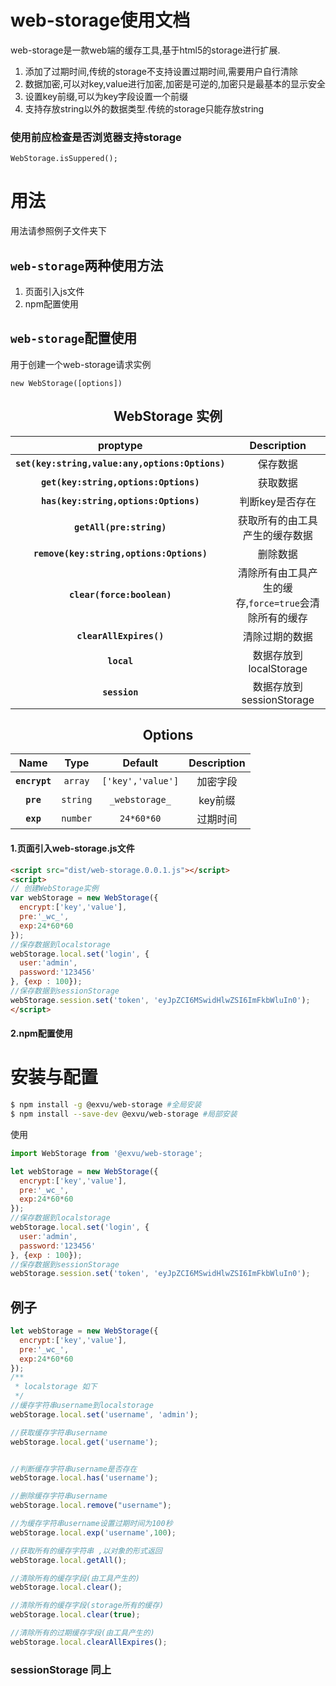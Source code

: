 web-storage使用文档
=======
web-storage是一款web端的缓存工具,基于html5的storage进行扩展.
1. 添加了过期时间,传统的storage不支持设置过期时间,需要用户自行清除
2. 数据加密,可以对key,value进行加密,加密是可逆的,加密只是最基本的显示安全
3. 设置key前缀,可以为key字段设置一个前缀
4. 支持存放string以外的数据类型.传统的storage只能存放string

### 使用前应检查是否浏览器支持storage
```
WebStorage.isSuppered();
```
用法
=======
用法请参照例子文件夹下  
## `web-storage`两种使用方法
1. 页面引入js文件
2. npm配置使用

## `web-storage`配置使用
用于创建一个web-storage请求实例
```
new WebStorage([options])
```
<h2 align="center">WebStorage 实例</h2>  

|proptype|Description|
|:-:|:--------:|
|**`set(key:string,value:any,options:Options)`**| 保存数据|
|**`get(key:string,options:Options)`**| 获取数据|
|**`has(key:string,options:Options)`**| 判断key是否存在|
|**`getAll(pre:string)`**| 获取所有的由工具产生的缓存数据|
|**`remove(key:string,options:Options)`**| 删除数据|
|**`clear(force:boolean)`**| 清除所有由工具产生的缓存,`force=true`会清除所有的缓存|
|**`clearAllExpires()`**| 清除过期的数据|
|**`local`**| 数据存放到localStorage|
|**`session`**| 数据存放到sessionStorage|

<h2 align="center">Options</h2>  

|Name|Type|Default|Description|
|:--:|:--:|:-----:|:--------:|
|**`encrypt`**|`array`| `['key','value']`| 加密字段|
|**`pre`**|`string`| `_webstorage_`| key前缀|
|**`exp`**|`number`| `24*60*60`| 过期时间|


#### 1.页面引入web-storage.js文件
```html
<script src="dist/web-storage.0.0.1.js"></script>
<script>
// 创建WebStorage实例
var webStorage = new WebStorage({
  encrypt:['key','value'],
  pre:'_wc_',
  exp:24*60*60
});
//保存数据到localstorage
webStorage.local.set('login', {
  user:'admin',
  password:'123456'
}, {exp : 100});
//保存数据到sessionStorage
webStorage.session.set('token', 'eyJpZCI6MSwidHlwZSI6ImFkbWluIn0');
</script> 
```
#### 2.npm配置使用

安装与配置
==========
```sh
$ npm install -g @exvu/web-storage #全局安装
$ npm install --save-dev @exvu/web-storage #局部安装
```
使用
```javascript
import WebStorage from '@exvu/web-storage';

let webStorage = new WebStorage({
  encrypt:['key','value'],
  pre:'_wc_',
  exp:24*60*60
});
//保存数据到localstorage
webStorage.local.set('login', {
  user:'admin',
  password:'123456'
}, {exp : 100});
//保存数据到sessionStorage
webStorage.session.set('token', 'eyJpZCI6MSwidHlwZSI6ImFkbWluIn0');

```

## 例子
```javascript
let webStorage = new WebStorage({
  encrypt:['key','value'],
  pre:'_wc_',
  exp:24*60*60
});
/**
 * localstorage 如下 
 */
//缓存字符串username到localstorage
webStorage.local.set('username', 'admin');

//获取缓存字符串username
webStorage.local.get('username');


//判断缓存字符串username是否存在
webStorage.local.has('username');

//删除缓存字符串username
webStorage.local.remove("username");

//为缓存字符串username设置过期时间为100秒
webStorage.local.exp('username',100);

//获取所有的缓存字符串 ,以对象的形式返回
webStorage.local.getAll();

//清除所有的缓存字段(由工具产生的)
webStorage.local.clear();

//清除所有的缓存字段(storage所有的缓存)
webStorage.local.clear(true);

//清除所有的过期缓存字段(由工具产生的)
webStorage.local.clearAllExpires();


```
### sessionStorage 同上